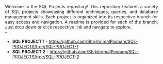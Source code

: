 <div align = "justify">Welcome to the SQL Projects repository! This repository features a variety of SQL projects showcasing different techniques, queries, and database management skills. Each project is organized into its respective branch for easy access and navigation. A readme is provided for each of the branch. Just drop down or click respective link and navigate to explore.</div>
-

- **SQL PROJECT 1** - https://github.com/ShrishrimalPoonam/SQL-PROJECTS/tree/SQL-PROJECT-1
- **SQL PROJECT 2** - https://github.com/ShrishrimalPoonam/SQL-PROJECTS/tree/SQL-PROJECT-2
